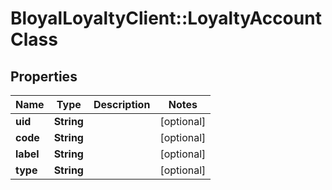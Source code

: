 # BloyalLoyaltyClient::LoyaltyAccountClass

## Properties
Name | Type | Description | Notes
------------ | ------------- | ------------- | -------------
**uid** | **String** |  | [optional] 
**code** | **String** |  | [optional] 
**label** | **String** |  | [optional] 
**type** | **String** |  | [optional] 

